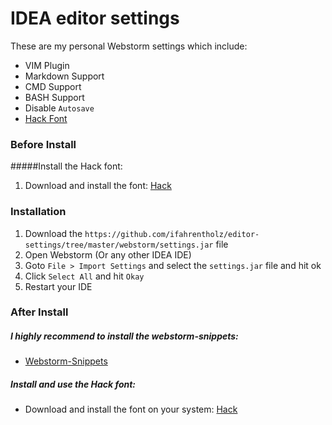 # IDEA editor settings
These are my personal Webstorm settings which include:
* VIM Plugin
* Markdown Support
* CMD Support
* BASH Support
* Disable `Autosave`
* [Hack Font](https://github.com/chrissimpkins/Hack)

### Before Install
#####Install the Hack font:
1. Download and install the font: [Hack](https://github.com/ifahrentholz/editor-settings/tree/master/fonts/Hack)

### Installation
1. Download the `https://github.com/ifahrentholz/editor-settings/tree/master/webstorm/settings.jar` file
2. Open Webstorm (Or any other IDEA IDE)
3. Goto `File > Import Settings` and select the `settings.jar` file and hit ok
4. Click `Select All` and hit `Okay`
5. Restart your IDE


### After Install
##### I highly recommend to install the webstorm-snippets:
* [Webstorm-Snippets]([https://github.com/ifahrentholz/webstorm-snippets])

##### Install and use the Hack font: 
* Download and install the font on your system: [Hack](https://github.com/ifahrentholz/editor-settings/tree/master/fonts/Hack)

